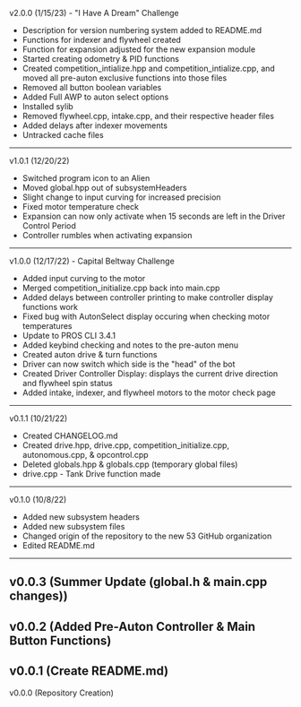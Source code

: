 v2.0.0 (1/15/23) - "I Have A Dream" Challenge
- Description for version numbering system added to README.md
- Functions for indexer and flywheel created
- Function for expansion adjusted for the new expansion module
- Started creating odometry & PID functions
- Created competition_intialize.hpp and competition_intialize.cpp, and moved all pre-auton exclusive functions into those files
- Removed all button boolean variables
- Added Full AWP to auton select options
- Installed sylib
- Removed flywheel.cpp, intake.cpp, and their respective header files
- Added delays after indexer movements
- Untracked cache files
----------------------------------------------------------------------------------------------------------------------------------
v1.0.1 (12/20/22)
- Switched program icon to an Alien
- Moved global.hpp out of subsystemHeaders
- Slight change to input curving for increased precision
- Fixed motor temperature check
- Expansion can now only activate when 15 seconds are left in the Driver Control Period
- Controller rumbles when activating expansion
----------------------------------------------------------------------------------------------------------------------------------
v1.0.0 (12/17/22) - Capital Beltway Challenge
- Added input curving to the motor
- Merged competition_initialize.cpp back into main.cpp
- Added delays between controller printing to make controller display functions work
- Fixed bug with AutonSelect display occuring when checking motor temperatures
- Update to PROS CLI 3.4.1
- Added keybind checking and notes to the pre-auton menu
- Created auton drive & turn functions
- Driver can now switch which side is the "head" of the bot
- Created Driver Controller Display: displays the current drive direction and flywheel spin status
- Added intake, indexer, and flywheel motors to the motor check page
----------------------------------------------------------------------------------------------------------------------------------
v0.1.1 (10/21/22)
- Created CHANGELOG.md
- Created drive.hpp, drive.cpp, competition_initialize.cpp, autonomous.cpp, & opcontrol.cpp
- Deleted globals.hpp & globals.cpp (temporary global files)
- drive.cpp - Tank Drive function made
----------------------------------------------------------------------------------------------------------------------------------
v0.1.0 (10/8/22)
- Added new subsystem headers
- Added new subsystem files
- Changed origin of the repository to the new 53 GitHub organization
- Edited README.md
----------------------------------------------------------------------------------------------------------------------------------
v0.0.3 (Summer Update (global.h & main.cpp changes))
----------------------------------------------------------------------------------------------------------------------------------
v0.0.2 (Added Pre-Auton Controller & Main Button Functions)
----------------------------------------------------------------------------------------------------------------------------------
v0.0.1 (Create README.md)
----------------------------------------------------------------------------------------------------------------------------------
v0.0.0 (Repository Creation)